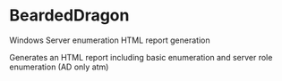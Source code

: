 # BeardedDragon
Windows Server enumeration HTML report generation

Generates an HTML report including basic enumeration and server role enumeration (AD only atm)
